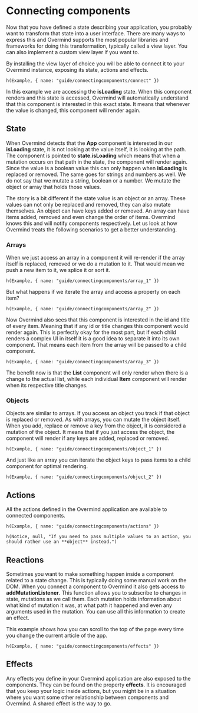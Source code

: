 # Connecting components

Now that you have defined a state describing your application, you probably want to transform that state into a user interface. There are many ways to express this and Overmind supports the most popular libraries and frameworks for doing this transformation, typically called a view layer. You can also implement a custom view layer if you want to.

By installing the view layer of choice you will be able to connect it to your Overmind instance, exposing its state, actions and effects.

```marksy
h(Example, { name: "guide/connectingcomponents/connect" })
```

In this example we are accessing the **isLoading** state. When this component renders and this state is accessed, Overmind will automatically understand that this component is interested in this exact state. It means that whenever the value is changed, this component will render again.

## State

When Overmind detects that the **App** component is interested in our **isLoading** state, it is not looking at the value itself, it is looking at the path. The component is pointed to **state.isLoading** which means that when a mutation occurs on that path in the state, the component will render again. Since the value is a boolean value this can only happen when **isLoading** is replaced or removed. The same goes for strings and numbers as well. We do not say that we mutate a string, boolean or a number. We mutate the object or array that holds those values.

The story is a bit different if the state value is an object or an array. These values can not only be replaced and removed, they can also mutate themselves. An object can have keys added or removed. An array can have items added, removed and even change the order of items. Overmind knows this and will notify components respectively. Let us look at how Overmind treats the following scenarios to get a better understanding.

### Arrays

When we just access an array in a component it will re-render if the array itself is replaced, removed or we do a mutation to it. That would mean we push a new item to it, we splice it or sort it.

```marksy
h(Example, { name: "guide/connectingcomponents/array_1" })
```

But what happens if we iterate the array and access a property on each item?

```marksy
h(Example, { name: "guide/connectingcomponents/array_2" })
```

Now Overmind also sees that this component is interested in the id and title of every item. Meaning that if any id or title changes this component would render again. This is perfectly okay for the most part, but if each child renders a complex UI in itself it is a good idea to separate it into its own component. That means each item from the array will be passed to a child component.

```marksy
h(Example, { name: "guide/connectingcomponents/array_3" })
```

The benefit now is that the **List** component will only render when there is a change to the actual list, while each individual **Item** component will render when its respective title changes.


### Objects

Objects are similar to arrays. If you access an object you track if that object is replaced or removed. As with arrays, you can mutate the object itself. When you add, replace or remove a key from the object, it is considered a mutation of the object. It means that if you just access the object, the component will render if any keys are added, replaced or removed.

```marksy
h(Example, { name: "guide/connectingcomponents/object_1" })
```

And just like an array you can iterate the object keys to pass items to a child component for optimal rendering. 

```marksy
h(Example, { name: "guide/connectingcomponents/object_2" })
```

## Actions

All the actions defined in the Overmind application are available to connected components.

```marksy
h(Example, { name: "guide/connectingcomponents/actions" })
```

```marksy
h(Notice, null, "If you need to pass multiple values to an action, you should rather use an **object** instead.")
```

## Reactions

Sometimes you want to make something happen inside a component related to a state change. This is typically doing some manual work on the DOM. When you connect a component to Overmind it also gets access to **addMutationListener**. This function allows you to subscribe to changes in state, mutations as we call them. Each mutation holds information about what kind of mutation it was, at what path it happened and even any arguments used in the mutation. You can use all this information to create an effect.

This example shows how you can scroll to the top of the page every time you change the current article of the app.

```marksy
h(Example, { name: "guide/connectingcomponents/effects" })
```

## Effects

Any effects you define in your Overmind application are also exposed to the components. They can be found on the property **effects**. It is encouraged that you keep your logic inside actions, but you might be in a situation where you want some other relationship between components and Overmind. A shared effect is the way to go.
